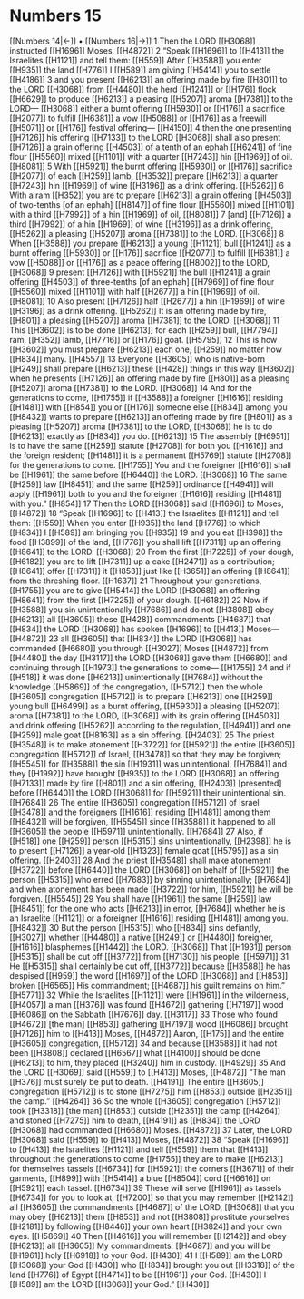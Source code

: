 # Numbers 15
[[Numbers 14|←]] • [[Numbers 16|→]]
1 Then the LORD [[H3068]] instructed [[H1696]] Moses, [[H4872]] 
2 “Speak [[H1696]] to [[H413]] the Israelites [[H1121]] and tell them: [[H559]] After [[H3588]] you enter [[H935]] the land [[H776]] I [[H589]] am giving [[H5414]] you  to settle [[H4186]] 
3 and you present [[H6213]] an offering made by fire [[H801]] to the LORD [[H3068]] from [[H4480]] the herd [[H1241]] or [[H176]] flock [[H6629]] to produce [[H6213]] a pleasing [[H5207]] aroma [[H7381]] to the LORD— [[H3068]] either a burnt offering [[H5930]] or [[H176]] a sacrifice [[H2077]] to fulfill [[H6381]] a vow [[H5088]] or [[H176]] as a freewill [[H5071]] or [[H176]] festival offering— [[H4150]] 
4 then the one presenting [[H7126]] his offering [[H7133]] to the LORD [[H3068]] shall also present [[H7126]] a grain offering [[H4503]] of a tenth of an ephah [[H6241]] of fine flour [[H5560]] mixed [[H1101]] with a quarter [[H7243]] hin [[H1969]] of oil. [[H8081]] 
5 With [[H5921]] the burnt offering [[H5930]] or [[H176]] sacrifice [[H2077]] of each [[H259]] lamb, [[H3532]] prepare [[H6213]] a quarter [[H7243]] hin [[H1969]] of wine [[H3196]] as a drink offering. [[H5262]] 
6 With a ram [[H352]] you are to prepare [[H6213]] a grain offering [[H4503]] of two-tenths [of an ephah] [[H8147]] of fine flour [[H5560]] mixed [[H1101]] with a third [[H7992]] of a hin [[H1969]] of oil, [[H8081]] 
7 [and] [[H7126]] a third [[H7992]] of a hin [[H1969]] of wine [[H3196]] as a drink offering, [[H5262]] a pleasing [[H5207]] aroma [[H7381]] to the LORD. [[H3068]] 
8 When [[H3588]] you prepare [[H6213]] a young [[H1121]] bull [[H1241]] as a burnt offering [[H5930]] or [[H176]] sacrifice [[H2077]] to fulfill [[H6381]] a vow [[H5088]] or [[H176]] as a peace offering [[H8002]] to the LORD, [[H3068]] 
9 present [[H7126]] with [[H5921]] the bull [[H1241]] a grain offering [[H4503]] of three-tenths [of an ephah] [[H7969]] of fine flour [[H5560]] mixed [[H1101]] with half [[H2677]] a hin [[H1969]] of oil. [[H8081]] 
10 Also present [[H7126]] half [[H2677]] a hin [[H1969]] of wine [[H3196]] as a drink offering. [[H5262]] It is an offering made by fire, [[H801]] a pleasing [[H5207]] aroma [[H7381]] to the LORD. [[H3068]] 
11 This [[H3602]] is to be done [[H6213]] for each [[H259]] bull, [[H7794]] ram, [[H352]] lamb, [[H7716]] or [[H176]] goat. [[H5795]] 
12 This is how [[H3602]] you must prepare [[H6213]] each one, [[H259]] no matter how [[H834]] many. [[H4557]] 
13 Everyone [[H3605]] who is native-born [[H249]] shall prepare [[H6213]] these [[H428]] things in this way [[H3602]] when he presents [[H7126]] an offering made by fire [[H801]] as a pleasing [[H5207]] aroma [[H7381]] to the LORD. [[H3068]] 
14 And for the generations to come, [[H1755]] if [[H3588]] a foreigner [[H1616]] residing [[H1481]] with [[H854]] you or [[H176]] someone else [[H834]] among you [[H8432]] wants to prepare [[H6213]] an offering made by fire [[H801]] as a pleasing [[H5207]] aroma [[H7381]] to the LORD, [[H3068]] he is to do [[H6213]] exactly as [[H834]] you do. [[H6213]] 
15 The assembly [[H6951]] is to have the same [[H259]] statute [[H2708]] for both you [[H1616]] and the foreign resident; [[H1481]] it is a permanent [[H5769]] statute [[H2708]] for the generations to come. [[H1755]] You and the foreigner [[H1616]] shall be [[H1961]] the same before [[H6440]] the LORD. [[H3068]] 
16 The same [[H259]] law [[H8451]] and the same [[H259]] ordinance [[H4941]] will apply [[H1961]] both to you  and the foreigner [[H1616]] residing [[H1481]] with you.” [[H854]] 
17 Then the LORD [[H3068]] said [[H1696]] to Moses, [[H4872]] 
18 “Speak [[H1696]] to [[H413]] the Israelites [[H1121]] and tell them: [[H559]] When you enter [[H935]] the land [[H776]] to which [[H834]] I [[H589]] am bringing you [[H935]] 
19 and you eat [[H398]] the food [[H3899]] of the land, [[H776]] you shall lift [[H7311]] up an offering [[H8641]] to the LORD. [[H3068]] 
20 From the first [[H7225]] of your dough, [[H6182]] you are to lift [[H7311]] up a cake [[H2471]] as a contribution; [[H8641]] offer [[H7311]] it [[H853]] just like [[H3651]] an offering [[H8641]] from the threshing floor. [[H1637]] 
21 Throughout your generations, [[H1755]] you are to give [[H5414]] the LORD [[H3068]] an offering [[H8641]] from the first [[H7225]] of your dough. [[H6182]] 
22 Now if [[H3588]] you sin unintentionally [[H7686]] and do not [[H3808]] obey [[H6213]] all [[H3605]] these [[H428]] commandments [[H4687]] that [[H834]] the LORD [[H3068]] has spoken [[H1696]] to [[H413]] Moses— [[H4872]] 
23 all [[H3605]] that [[H834]] the LORD [[H3068]] has commanded [[H6680]] you through [[H3027]] Moses [[H4872]] from [[H4480]] the day [[H3117]] the LORD [[H3068]] gave them [[H6680]] and continuing through [[H1973]] the generations to come— [[H1755]] 
24 and if [[H518]] it was done [[H6213]] unintentionally [[H7684]] without the knowledge [[H5869]] of the congregation, [[H5712]] then the whole [[H3605]] congregation [[H5712]] is to prepare [[H6213]] one [[H259]] young bull [[H6499]] as a burnt offering, [[H5930]] a pleasing [[H5207]] aroma [[H7381]] to the LORD, [[H3068]] with its grain offering [[H4503]] and drink offering [[H5262]] according to the regulation, [[H4941]] and one [[H259]] male goat [[H8163]] as a sin offering. [[H2403]] 
25 The priest [[H3548]] is to make atonement [[H3722]] for [[H5921]] the entire [[H3605]] congregation [[H5712]] of Israel, [[H3478]] so that they may be forgiven; [[H5545]] for [[H3588]] the sin [[H1931]] was unintentional, [[H7684]] and they [[H1992]] have brought [[H935]] to the LORD [[H3068]] an offering [[H7133]] made by fire [[H801]] and a sin offering, [[H2403]] [presented] before [[H6440]] the LORD [[H3068]] for [[H5921]] their unintentional sin. [[H7684]] 
26 The entire [[H3605]] congregation [[H5712]] of Israel [[H3478]] and the foreigners [[H1616]] residing [[H1481]] among them [[H8432]] will be forgiven, [[H5545]] since [[H3588]] it happened to all [[H3605]] the people [[H5971]] unintentionally. [[H7684]] 
27 Also, if [[H518]] one [[H259]] person [[H5315]] sins unintentionally, [[H2398]] he is to present [[H7126]] a year-old [[H1323]] female goat [[H5795]] as a sin offering. [[H2403]] 
28 And the priest [[H3548]] shall make atonement [[H3722]] before [[H6440]] the LORD [[H3068]] on behalf of [[H5921]] the person [[H5315]] who erred [[H7683]] by sinning unintentionally; [[H7684]] and when atonement has been made [[H3722]] for him, [[H5921]] he will be forgiven. [[H5545]] 
29 You  shall have [[H1961]] the same [[H259]] law [[H8451]] for the one who acts [[H6213]] in error, [[H7684]] whether he is an Israelite [[H1121]] or a foreigner [[H1616]] residing [[H1481]] among you. [[H8432]] 
30 But the person [[H5315]] who [[H834]] sins defiantly, [[H3027]] whether [[H4480]] a native [[H249]] or [[H4480]] foreigner, [[H1616]] blasphemes [[H1442]] the LORD. [[H3068]] That [[H1931]] person [[H5315]] shall be cut off [[H3772]] from [[H7130]] his people. [[H5971]] 
31 He [[H5315]] shall certainly be cut off, [[H3772]] because [[H3588]] he has despised [[H959]] the word [[H1697]] of the LORD [[H3068]] and [[H853]] broken [[H6565]] His commandment; [[H4687]] his guilt remains on him.” [[H5771]] 
32 While the Israelites [[H1121]] were [[H1961]] in the wilderness, [[H4057]] a man [[H376]] was found [[H4672]] gathering [[H7197]] wood [[H6086]] on the Sabbath [[H7676]] day. [[H3117]] 
33 Those who found [[H4672]] [the man] [[H853]] gathering [[H7197]] wood [[H6086]] brought [[H7126]] him to [[H413]] Moses, [[H4872]] Aaron, [[H175]] and the entire [[H3605]] congregation, [[H5712]] 
34 and because [[H3588]] it had not been [[H3808]] declared [[H6567]] what [[H4100]] should be done [[H6213]] to  him,  they placed [[H3240]] him in custody. [[H4929]] 
35 And the LORD [[H3069]] said [[H559]] to [[H413]] Moses, [[H4872]] “The man [[H376]] must surely be put to death. [[H4191]] The entire [[H3605]] congregation [[H5712]] is to stone [[H7275]] him [[H853]] outside [[H2351]] the camp.” [[H4264]] 
36 So the whole [[H3605]] congregation [[H5712]] took [[H3318]] [the man] [[H853]] outside [[H2351]] the camp [[H4264]] and stoned [[H7275]] him to death, [[H4191]] as [[H834]] the LORD [[H3068]] had commanded [[H6680]] Moses. [[H4872]] 
37 Later, the LORD [[H3068]] said [[H559]] to [[H413]] Moses, [[H4872]] 
38 “Speak [[H1696]] to [[H413]] the Israelites [[H1121]] and tell [[H559]] them that [[H413]] throughout the generations to come [[H1755]] they are to make [[H6213]] for themselves  tassels [[H6734]] for [[H5921]] the corners [[H3671]] of their garments, [[H899]] with [[H5414]] a blue [[H8504]] cord [[H6616]] on [[H5921]] each tassel. [[H6734]] 
39 These will serve [[H1961]] as tassels [[H6734]] for you to look at, [[H7200]] so that you may remember [[H2142]] all [[H3605]] the commandments [[H4687]] of the LORD, [[H3068]] that you may obey [[H6213]] them [[H853]] and not [[H3808]] prostitute yourselves [[H2181]] by following [[H8446]] your own heart [[H3824]] and your own eyes. [[H5869]] 
40 Then [[H4616]] you will remember [[H2142]] and obey [[H6213]] all [[H3605]] My commandments, [[H4687]] and you will be [[H1961]] holy [[H6918]] to your God. [[H430]] 
41 I [[H589]] am the LORD [[H3068]] your God [[H430]] who [[H834]] brought you out [[H3318]] of the land [[H776]] of Egypt [[H4714]] to be [[H1961]] your God. [[H430]] I [[H589]] am the LORD [[H3068]] your God.” [[H430]] 
